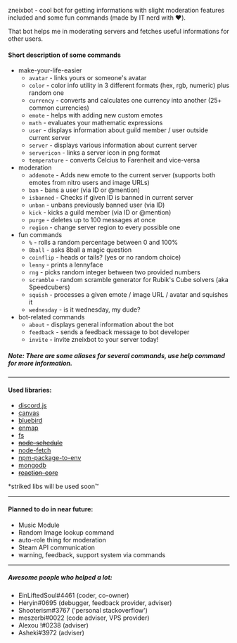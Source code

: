 zneixbot - cool bot for getting informations with slight moderation features included and some fun commands (made by IT nerd with :heart:).

That bot helps me in moderating servers and fetches useful informations for other users.
#### Short description of some commands
- make-your-life-easier
  - `avatar` - links yours or someone's avatar
  - `color` - color info utility in 3 different formats (hex, rgb, numeric) plus random one
  - `currency` - converts and calculates one currency into another (25+ common currencies)
  - `emote` - helps with adding new custom emotes
  - `math` - evaluates your mathematic expressions
  - `user` - displays information about guild member / user outside current server
  - `server` - displays various information about current server
  - `servericon` - links a server icon in png format
  - `temperature` - converts Celcius to Farenheit and vice-versa
- moderation
  - `addemote` - Adds new emote to the current server (supports both emotes from nitro users and image URLs)
  - `ban` - bans a user (via ID or @mention)
  - `isbanned` - Checks if given ID is banned in current server
  - `unban` - unbans previously banned user (via ID)
  - `kick` - kicks a guild member (via ID or @mention)
  - `purge` - deletes up to 100 messages at once
  - `region` - change server region to every possible one
- fun commands
  - `%` - rolls a random percentage between 0 and 100%
  - `8ball` - asks 8ball a magic question
  - `coinflip` - heads or tails? (yes or no random choice)
  - `lenny` - prints a lennyface
  - `rng` - picks random integer between two provided numbers
  - `scramble` - random scramble generator for Rubik's Cube solvers (aka Speedcubers)
  - `squish` - processes a given emote / image URL / avatar and squishes it
  - `wednesday` - is it wednesday, my dude?
- bot-related commands
  - `about` - displays general information about the bot
  - `feedback` - sends a feedback message to bot developer
  - `invite` - invite zneixbot to your server today!

##### Note: **There are some aliases for several commands, use help command for more information.**
---

#### Used libraries:
- [discord.js](https://github.com/discordjs/discord.js)
- [canvas](https://github.com/Automattic/node-canvas)
- [bluebird](https://github.com/petkaantonov/bluebird)
- [enmap](https://enmap.evie.codes/)
- [fs](https://github.com/npm/security-holder)
- ~~[node-schedule](https://github.com/node-schedule/node-schedule)~~
- [node-fetch](https://www.npmjs.com/package/node-fetch)
- [npm-package-to-env](https://github.com/stefanjudis/npm-package-to-env)
- [mongodb](https://github.com/mongodb/node-mongodb-native)
- ~~[reaction-core](https://github.com/Mundayne/reaction-core)~~

*striked libs will be used soon™

---

#### Planned to do in near future:
- Music Module 
- Random Image lookup command
- auto-role thing for moderation
- Steam API communication
- warning, feedback, support system via commands

---

##### Awesome people who helped a lot:
- EinLiftedSoul#4461 (coder, co-owner)
- Heryin#0695 (debugger, feedback provider, adviser)
- Shooterism#3767 ('personal stackoverflow')
- meszerbi#0022 (code adviser, VPS provider)
- Alexou !#0238 (adviser)
- Asheki#3972 (adviser)